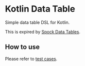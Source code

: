 # Kotlin Data Table

Simple data table DSL for Kotlin.

This is expired by [Spock Data Tables](https://spockframework.org/spock/docs/2.3/data_driven_testing.html#data-tables).

## How to use

Please refer to [test cases](./src/test/kotlin/io/github/t45k/kotlin_data_table/TableTest.kt).
